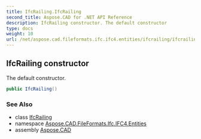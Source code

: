 ```yaml
---
title: IfcRailing.IfcRailing
second_title: Aspose.CAD for .NET API Reference
description: IfcRailing constructor. The default constructor
type: docs
weight: 10
url: /net/aspose.cad.fileformats.ifc.ifc4.entities/ifcrailing/ifcrailing/
---
```

## IfcRailing constructor

The default constructor.

```csharp
public IfcRailing()
```

### See Also

* class [IfcRailing](../)
* namespace [Aspose.CAD.FileFormats.Ifc.IFC4.Entities](../../ifcrailing/)
* assembly [Aspose.CAD](../../../)


